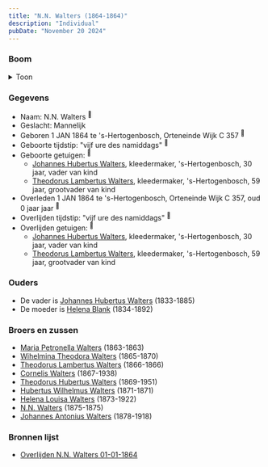 ```yaml
---
title: "N.N. Walters (1864-1864)"
description: "Individual"
pubDate: "November 20 2024"
---
```


### Boom
<details><summary>Toon</summary>

![test](https://www.plantuml.com/plantuml/svg/dP9HQy903CVVxrC4z-2Jqjhfh8YeG-U4oHWROqzoRJDRUhsJonKHyRilQdM3WOoz7Kd--V-It92SjAuibA0yqsjfPG6HZFELDQLExeqo5foLcZY5seaqIn3YpCOAJsyircuB1HOHMZg5oA55uxPh53-wnaeImKu0mDZO1ErhciMvHg9-lv2P7WmW47iXwl1yj29nKjJc9fMQws1MieSh2TwbOWkgWIHuz3plBWIucGJJzdJC1hlF35MoXtulaj5s6Hdd5FO6uBTWzFO0VZS8e4wD6VSoAzIHeJZz8QAyL6efTRAChI6A35kpEeIdqGUBk-tVulqPTOOAjOInaZg_q7KzffkE9y4ak48N-6pmSg2x_GSTppOVBLWTjgxWzNiRJ99Chmv-rJoTrX5qog2jDjoeR9MwBIfbDWox5zLw6usgGbGJVGSg9GSEgT0NPxT5Sz7yTQhGXykv_t2oQghEltPoHSp_R8WwuN__1G00)
</details>

### Gegevens
- Naam: N.N. Walters <sup><a href="../s00117/" style="text-decoration:none" title="Overlijden N.N. Walters 01-01-1864">:link:</a></sup>
- Geslacht: Mannelijk
- Geboren 1 JAN 1864 te 's-Hertogenbosch, Orteneinde Wijk C 357 <sup><a href="../s00117/" style="text-decoration:none" title="Overlijden N.N. Walters 01-01-1864">:link:</a></sup>
- Geboorte tijdstip: "vijf ure des namiddags" <sup><a href="../s00117/" style="text-decoration:none" title="Overlijden N.N. Walters 01-01-1864">:link:</a></sup>
- Geboorte getuigen: <sup><a href="../s00117/" style="text-decoration:none" title="Overlijden N.N. Walters 01-01-1864">:link:</a></sup>
  - [Johannes Hubertus Walters](../i00079/), kleedermaker, \'s-Hertogenbosch, 30 jaar, vader van kind
  - [Theodorus Lambertus Walters](../i00088/), kleedermaker, \'s-Hertogenbosch, 59 jaar, grootvader van kind
- Overleden 1 JAN 1864 te 's-Hertogenbosch, Orteneinde Wijk C 357, oud 0 jaar jaar <sup><a href="../s00117/" style="text-decoration:none" title="Overlijden N.N. Walters 01-01-1864">:link:</a></sup>
- Overlijden tijdstip: "vijf ure des namiddags" <sup><a href="../s00117/" style="text-decoration:none" title="Overlijden N.N. Walters 01-01-1864">:link:</a></sup>
- Overlijden getuigen: <sup><a href="../s00117/" style="text-decoration:none" title="Overlijden N.N. Walters 01-01-1864">:link:</a></sup>
  - [Johannes Hubertus Walters](../i00079/), kleedermaker, \'s-Hertogenbosch, 30 jaar, vader van kind
  - [Theodorus Lambertus Walters](../i00088/), kleedermaker, \'s-Hertogenbosch, 59 jaar, grootvader van kind

### Ouders
- De vader is [Johannes Hubertus Walters](../i00079/) (1833-1885)
- De moeder is [Helena Blank](../i00080/) (1834-1892)

### Broers en zussen
- [Maria Petronella Walters](../i00090/) (1863-1863)
- [Wihelmina Theodora Walters](../i00092/) (1865-1870)
- [Theodorus Lambertus Walters](../i00093/) (1866-1866)
- [Cornelis Walters](../i00094/) (1867-1938)
- [Theodorus Hubertus Walters](../i00075/) (1869-1951)
- [Hubertus Wilhelmus Walters](../i00095/) (1871-1871)
- [Helena Louisa Walters](../i00096/) (1873-1922)
- [N.N. Walters](../i00097/) (1875-1875)
- [Johannes Antonius Walters](../i00098/) (1878-1918)

### Bronnen lijst
- [Overlijden N.N. Walters 01-01-1864](../s00117/)